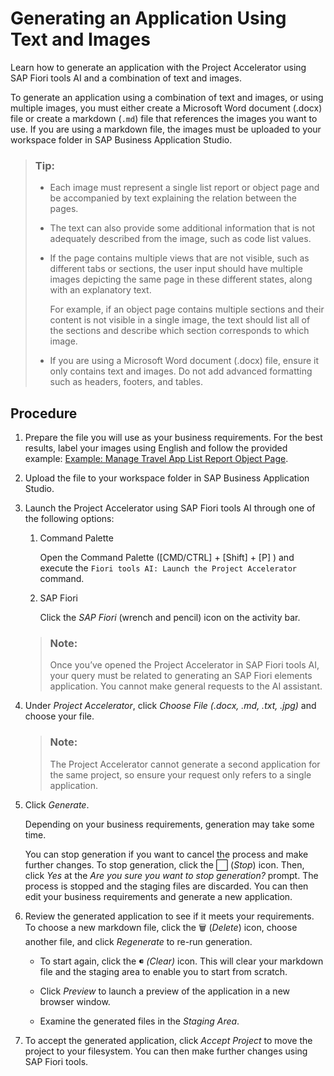 <!-- loio5dd43dc5dcab4c36b8a654ce20bac71e -->

<link rel="stylesheet" type="text/css" href="css/sap-icons.css"/>

# Generating an Application Using Text and Images

Learn how to generate an application with the Project Accelerator using SAP Fiori tools AI and a combination of text and images.

To generate an application using a combination of text and images, or using multiple images, you must either create a Microsoft Word document \(.docx\) file or create a markdown \(`.md`\) file that references the images you want to use. If you are using a markdown file, the images must be uploaded to your workspace folder in SAP Business Application Studio.

> ### Tip:  
> -   Each image must represent a single list report or object page and be accompanied by text explaining the relation between the pages.
> 
> -   The text can also provide some additional information that is not adequately described from the image, such as code list values.
> -   If the page contains multiple views that are not visible, such as different tabs or sections, the user input should have multiple images depicting the same page in these different states, along with an explanatory text.
> 
>     For example, if an object page contains multiple sections and their content is not visible in a single image, the text should list all of the sections and describe which section corresponds to which image.
> 
> -   If you are using a Microsoft Word document \(.docx\) file, ensure it only contains text and images. Do not add advanced formatting such as headers, footers, and tables.



<a name="loio5dd43dc5dcab4c36b8a654ce20bac71e__section_dbw_jbt_51c"/>

## Procedure

1.  Prepare the file you will use as your business requirements. For the best results, label your images using English and follow the provided example: [Example: Manage Travel App List Report Object Page](example-manage-travel-app-list-report-object-page-d17b256.md).
2.  Upload the file to your workspace folder in SAP Business Application Studio.

3.  Launch the Project Accelerator using SAP Fiori tools AI through one of the following options:

    1.  Command Palette

        Open the Command Palette \([CMD/CTRL\] + [Shift\] + [P\] \) and execute the `Fiori tools AI: Launch the Project Accelerator` command.

    2.  SAP Fiori

        Click the *SAP Fiori* \(wrench and pencil\) icon on the activity bar.


    > ### Note:  
    > Once you’ve opened the Project Accelerator in SAP Fiori tools AI, your query must be related to generating an SAP Fiori elements application. You cannot make general requests to the AI assistant.

4.  Under *Project Accelerator*, click *Choose File \(.docx, .md, .txt, .jpg\)* and choose your file.

    > ### Note:  
    > The Project Accelerator cannot generate a second application for the same project, so ensure your request only refers to a single application.

5.  Click *Generate*.

    Depending on your business requirements, generation may take some time.

    You can stop generation if you want to cancel the process and make further changes. To stop generation, click the :white_large_square: \(*Stop*\) icon. Then, click *Yes* at the *Are you sure you want to stop generation?* prompt. The process is stopped and the staging files are discarded. You can then edit your business requirements and generate a new application.

6.  Review the generated application to see if it meets your requirements. To choose a new markdown file, click the :wastebasket: \(*Delete*\) icon, choose another file, and click *Regenerate* to re-run generation.
    -   To start again, click the <span class="SAP-icons-TNT-V3"></span> *\(Clear\)* icon. This will clear your markdown file and the staging area to enable you to start from scratch.
    -   Click *Preview* to launch a preview of the application in a new browser window.

    -   Examine the generated files in the *Staging Area*.

7.  To accept the generated application, click *Accept Project* to move the project to your filesystem. You can then make further changes using SAP Fiori tools.



